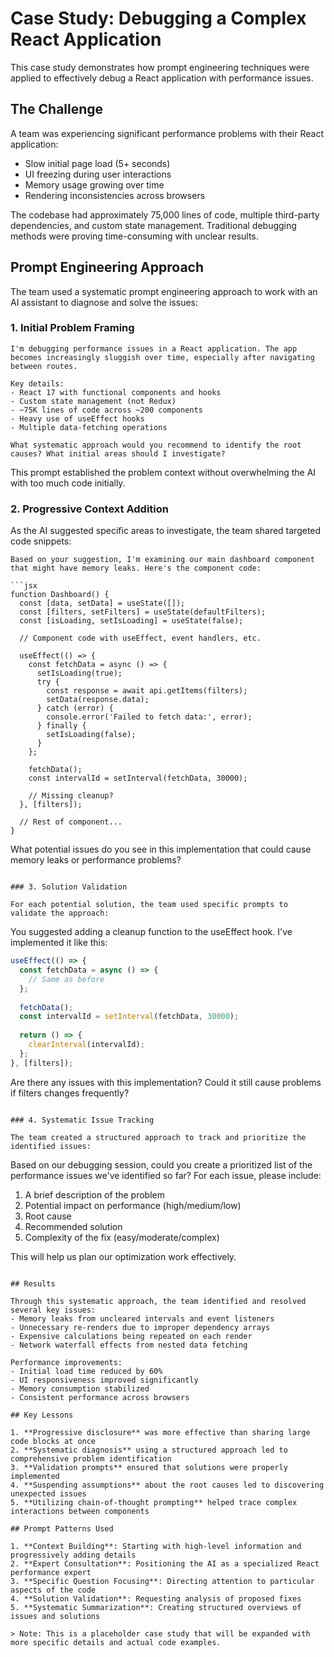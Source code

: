 # Case Study: Debugging a Complex React Application

This case study demonstrates how prompt engineering techniques were applied to effectively debug a React application with performance issues.

## The Challenge

A team was experiencing significant performance problems with their React application:
- Slow initial page load (5+ seconds)
- UI freezing during user interactions
- Memory usage growing over time
- Rendering inconsistencies across browsers

The codebase had approximately 75,000 lines of code, multiple third-party dependencies, and custom state management. Traditional debugging methods were proving time-consuming with unclear results.

## Prompt Engineering Approach

The team used a systematic prompt engineering approach to work with an AI assistant to diagnose and solve the issues:

### 1. Initial Problem Framing

```
I'm debugging performance issues in a React application. The app becomes increasingly sluggish over time, especially after navigating between routes.

Key details:
- React 17 with functional components and hooks
- Custom state management (not Redux)
- ~75K lines of code across ~200 components
- Heavy use of useEffect hooks
- Multiple data-fetching operations

What systematic approach would you recommend to identify the root causes? What initial areas should I investigate?
```

This prompt established the problem context without overwhelming the AI with too much code initially.

### 2. Progressive Context Addition

As the AI suggested specific areas to investigate, the team shared targeted code snippets:

```
Based on your suggestion, I'm examining our main dashboard component that might have memory leaks. Here's the component code:

```jsx
function Dashboard() {
  const [data, setData] = useState([]);
  const [filters, setFilters] = useState(defaultFilters);
  const [isLoading, setIsLoading] = useState(false);
  
  // Component code with useEffect, event handlers, etc.
  
  useEffect(() => {
    const fetchData = async () => {
      setIsLoading(true);
      try {
        const response = await api.getItems(filters);
        setData(response.data);
      } catch (error) {
        console.error('Failed to fetch data:', error);
      } finally {
        setIsLoading(false);
      }
    };
    
    fetchData();
    const intervalId = setInterval(fetchData, 30000);
    
    // Missing cleanup?
  }, [filters]);
  
  // Rest of component...
}
```

What potential issues do you see in this implementation that could cause memory leaks or performance problems?
```

### 3. Solution Validation

For each potential solution, the team used specific prompts to validate the approach:

```
You suggested adding a cleanup function to the useEffect hook. I've implemented it like this:

```jsx
useEffect(() => {
  const fetchData = async () => {
    // Same as before
  };
  
  fetchData();
  const intervalId = setInterval(fetchData, 30000);
  
  return () => {
    clearInterval(intervalId);
  };
}, [filters]);
```

Are there any issues with this implementation? Could it still cause problems if filters changes frequently?
```

### 4. Systematic Issue Tracking

The team created a structured approach to track and prioritize the identified issues:

```
Based on our debugging session, could you create a prioritized list of the performance issues we've identified so far? For each issue, please include:

1. A brief description of the problem
2. Potential impact on performance (high/medium/low)
3. Root cause
4. Recommended solution
5. Complexity of the fix (easy/moderate/complex)

This will help us plan our optimization work effectively.
```

## Results

Through this systematic approach, the team identified and resolved several key issues:
- Memory leaks from uncleared intervals and event listeners
- Unnecessary re-renders due to improper dependency arrays
- Expensive calculations being repeated on each render
- Network waterfall effects from nested data fetching

Performance improvements:
- Initial load time reduced by 60%
- UI responsiveness improved significantly
- Memory consumption stabilized
- Consistent performance across browsers

## Key Lessons

1. **Progressive disclosure** was more effective than sharing large code blocks at once
2. **Systematic diagnosis** using a structured approach led to comprehensive problem identification
3. **Validation prompts** ensured that solutions were properly implemented
4. **Suspending assumptions** about the root causes led to discovering unexpected issues
5. **Utilizing chain-of-thought prompting** helped trace complex interactions between components

## Prompt Patterns Used

1. **Context Building**: Starting with high-level information and progressively adding details
2. **Expert Consultation**: Positioning the AI as a specialized React performance expert
3. **Specific Question Focusing**: Directing attention to particular aspects of the code
4. **Solution Validation**: Requesting analysis of proposed fixes
5. **Systematic Summarization**: Creating structured overviews of issues and solutions

> Note: This is a placeholder case study that will be expanded with more specific details and actual code examples. 